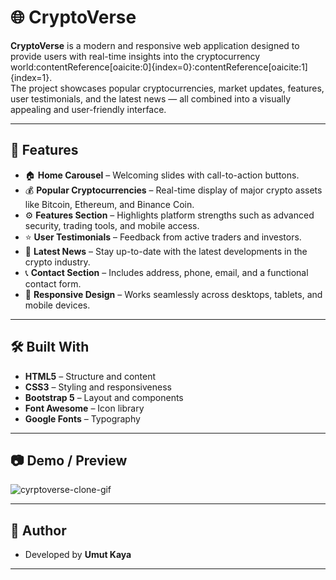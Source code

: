 # 🌐 CryptoVerse

**CryptoVerse** is a modern and responsive web application designed to provide users with real-time insights into the cryptocurrency world:contentReference[oaicite:0]{index=0}:contentReference[oaicite:1]{index=1}.  
The project showcases popular cryptocurrencies, market updates, features, user testimonials, and the latest news — all combined into a visually appealing and user-friendly interface.  

---

## 🚀 Features

- 🏠 **Home Carousel** – Welcoming slides with call-to-action buttons.  
- 💰 **Popular Cryptocurrencies** – Real-time display of major crypto assets like Bitcoin, Ethereum, and Binance Coin.  
- ⚙️ **Features Section** – Highlights platform strengths such as advanced security, trading tools, and mobile access.  
- ⭐ **User Testimonials** – Feedback from active traders and investors.  
- 📰 **Latest News** – Stay up-to-date with the latest developments in the crypto industry.  
- 📞 **Contact Section** – Includes address, phone, email, and a functional contact form.  
- 📲 **Responsive Design** – Works seamlessly across desktops, tablets, and mobile devices.  

---

## 🛠️ Built With

- **HTML5** – Structure and content  
- **CSS3** – Styling and responsiveness  
- **Bootstrap 5** – Layout and components  
- **Font Awesome** – Icon library  
- **Google Fonts** – Typography  

---

## 📷 Demo / Preview


![cyrptoverse-clone-gif](https://github.com/user-attachments/assets/a86cc6b5-53fe-40bb-8a7d-353b75554acd)

---

## 👤 Author

- Developed by **Umut Kaya**  

---


